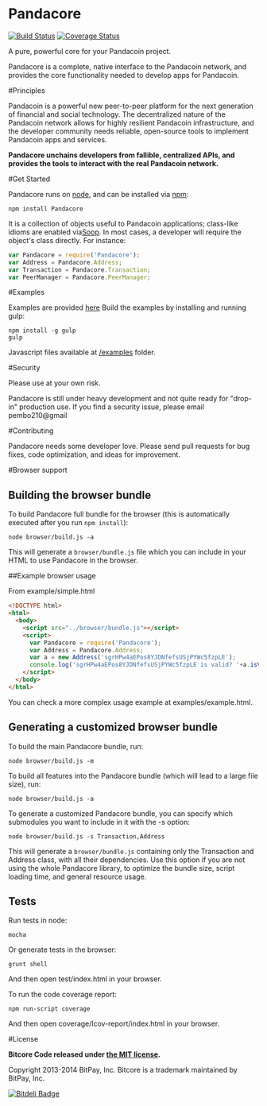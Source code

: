 Pandacore
=======

[![Build Status](https://travis-ci.org/bitpay/bitcore.svg?branch=master)](https://travis-ci.org/bitpay/bitcore)
[![Coverage Status](https://img.shields.io/coveralls/bitpay/bitcore.svg)](https://coveralls.io/r/bitpay/bitcore)

A pure, powerful core for your Pandacoin project.

Pandacore is a complete, native interface to the Pandacoin network, and provides the core functionality needed to develop
apps for Pandacoin.

#Principles

Pandacoin is a powerful new peer-to-peer platform for the next generation of financial and social technology.
The decentralized nature of the Pandacoin network allows for highly resilient Pandacoin infrastructure, and the developer
community needs reliable, open-source tools to implement Pandacoin apps and services.

**Pandacore unchains developers from fallible, centralized APIs, and provides the tools to interact with the real Pandacoin network.**

#Get Started

Pandacore runs on [node](http://nodejs.org/), and can be installed via [npm](https://npmjs.org/):

```
npm install Pandacore
```

It is a collection of objects useful to Pandacoin applications; class-like idioms are enabled via[Soop](https://github.com/bitpay/soop).
In most cases, a developer will require the object's class directly. For instance:

```javascript
var Pandacore = require('Pandacore');
var Address = Pandacore.Address;
var Transaction = Pandacore.Transaction;
var PeerManager = Pandacore.PeerManager;
```

#Examples

Examples are provided [here](examples.md)
Build the examples by installing and running gulp:

```
npm install -g gulp
gulp
```

Javascript files available at [/examples](/examples) folder.


#Security

Please use at your own risk.

Pandacore is still under heavy development and not quite ready for "drop-in" production use. If you find a security issue,
please email pembo210@gmail

#Contributing

Pandacore needs some developer love. Please send pull requests for bug fixes, code optimization, and ideas for improvement.

#Browser support

## Building the browser bundle

To build Pandacore full bundle for the browser (this is automatically executed after you run `npm install`):

```
node browser/build.js -a
```

This will generate a `browser/bundle.js` file which you can include in your HTML to use Pandacore in the browser.

##Example browser usage

From example/simple.html

```html
<!DOCTYPE html>
<html>
  <body>
    <script src="../browser/bundle.js"></script>
    <script>
      var Pandacore = require('Pandacore');
      var Address = Pandacore.Address;
      var a = new Address('sgrHPw4aEPos8YJDNfefsUSjPYWc5fzpLE');
      console.log('sgrHPw4aEPos8YJDNfefsUSjPYWc5fzpLE is valid? '+a.isValid());
    </script>
  </body>
</html>
```

You can check a more complex usage example at examples/example.html.

## Generating a customized browser bundle

To build the main Pandacore bundle, run:

```
node browser/build.js -m
```

To build all features into the Pandacore bundle (which will lead to a large file size), run:

```
node browser/build.js -a
```

To generate a customized Pandacore bundle, you can specify which submodules you want to include in it with the -s option:

```
node browser/build.js -s Transaction,Address
```

This will generate a `browser/bundle.js` containing only the Transaction and Address class, with all their dependencies.
Use this option if you are not using the whole Pandacore library, to optimize the bundle size, script loading time, and general resource usage.

## Tests

Run tests in node:

```
mocha
```

Or generate tests in the browser:

```
grunt shell
```

And then open test/index.html in your browser.

To run the code coverage report:

```
npm run-script coverage
```

And then open coverage/lcov-report/index.html in your browser.

#License

**Bitcore Code released under [the MIT license](https://github.com/bitpay/bitcore/blob/master/LICENSE).**

Copyright 2013-2014 BitPay, Inc. Bitcore is a trademark maintained by BitPay, Inc.

[![Bitdeli Badge](https://d2weczhvl823v0.cloudfront.net/bitpay/bitcore/trend.png)](https://bitdeli.com/free "Bitdeli Badge")
